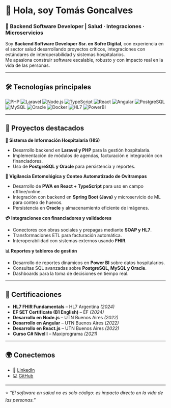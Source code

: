 # 👋 Hola, soy Tomás Goncalves  

### 🚀 Backend Software Developer | Salud · Integraciones · Microservicios  

Soy **Backend Software Developer Ssr. en Sofre Digital**, con experiencia en el sector salud desarrollando proyectos críticos, integraciones con estándares de interoperabilidad y sistemas hospitalarios.  
Me apasiona construir software escalable, robusto y con impacto real en la vida de las personas.  

---

## 🛠️ Tecnologías principales  

![PHP](https://img.shields.io/badge/PHP-777BB4?style=for-the-badge&logo=php&logoColor=white)
![Laravel](https://img.shields.io/badge/Laravel-FF2D20?style=for-the-badge&logo=laravel&logoColor=white)
![Node.js](https://img.shields.io/badge/Node.js-339933?style=for-the-badge&logo=nodedotjs&logoColor=white)
![TypeScript](https://img.shields.io/badge/TypeScript-3178C6?style=for-the-badge&logo=typescript&logoColor=white)
![React](https://img.shields.io/badge/React-20232A?style=for-the-badge&logo=react&logoColor=61DAFB)
![Angular](https://img.shields.io/badge/Angular-DD0031?style=for-the-badge&logo=angular&logoColor=white)
![PostgreSQL](https://img.shields.io/badge/PostgreSQL-336791?style=for-the-badge&logo=postgresql&logoColor=white)
![MySQL](https://img.shields.io/badge/MySQL-4479A1?style=for-the-badge&logo=mysql&logoColor=white)
![Oracle](https://img.shields.io/badge/Oracle-F80000?style=for-the-badge&logo=oracle&logoColor=white)
![Docker](https://img.shields.io/badge/Docker-2496ED?style=for-the-badge&logo=docker&logoColor=white)
![HL7](https://img.shields.io/badge/HL7-FHIR-006699?style=for-the-badge)
![PowerBI](https://img.shields.io/badge/PowerBI-F2C811?style=for-the-badge&logo=powerbi&logoColor=black)

---

## 📂 Proyectos destacados  

**🧾 Sistema de Información Hospitalaria (HIS)**  
- Desarrollo backend en **Laravel y PHP** para la gestión hospitalaria.  
- Implementación de módulos de agendas, facturación e integración con financiadores.  
- Uso de **PostgreSQL y Oracle** para persistencia y reportes.  

**🦟 Vigilancia Entomológica y Conteo Automatizado de Ovitrampas**  
- Desarrollo de **PWA en React + TypeScript** para uso en campo offline/online.  
- Integración con backend en **Spring Boot (Java)** y microservicio de ML para conteo de huevos.  
- Persistencia en **Oracle** y almacenamiento eficiente de imágenes.  

**💳 Integraciones con financiadores y validadores**  
- Conectores con obras sociales y prepagas mediante **SOAP y HL7**.  
- Transformaciones ETL para facturación automática.  
- Interoperabilidad con sistemas externos usando **FHIR**.  

**📊 Reportes y tableros de gestión**  
- Desarrollo de reportes dinámicos en **Power BI** sobre datos hospitalarios.  
- Consultas SQL avanzadas sobre **PostgreSQL, MySQL y Oracle**.  
- Dashboards para la toma de decisiones en tiempo real.  

---

## 📜 Certificaciones  

- **HL7 FHIR Fundamentals** – HL7 Argentina *(2024)*  
- **EF SET Certificate (B1 English)** – EF *(2024)*  
- **Desarrollo en Node.js** – UTN Buenos Aires *(2022)*  
- **Desarrollo en Angular** – UTN Buenos Aires *(2022)*  
- **Desarrollo en React.js** – UTN Buenos Aires *(2022)*  
- **Curso C# Nivel I** – Maxiprograma *(2021)*  

---

## 🌍 Conectemos  

- 💼 [LinkedIn](https://www.linkedin.com/in/tgoncalves-dev/)  
- 💻 [GitHub](https://github.com/tgoncalves-dev)  

---

⭐ *“El software en salud no es solo código: es impacto directo en la vida de las personas.”*  
